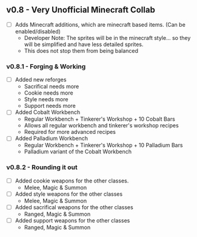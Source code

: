 ## v0.8 - Very Unofficial Minecraft Collab
- [ ] Adds Minecraft additions, which are minecraft based items. (Can be enabled/disabled) 
    - Developer Note: The sprites will be in the minecraft style... so they will be simplified and have less detailed sprites.
    - This does not stop them from being balanced
### v0.8.1 - Forging & Working
- [ ] Added new reforges
    - Sacrifical needs more
    - Cookie needs more
    - Style needs more
    - Support needs more
- [ ] Added Cobalt Workbench
    - Regular Workbench + Tinkerer's Workshop + 10 Cobalt Bars
    - Allows all regular workbench and tinkerer's workshop recipes
    - Required for more advanced recipes
- [ ] Added Palladium Workbench
    - Regular Workbench + Tinkerer's Workshop + 10 Palladium Bars
    - Palladium variant of the Cobalt Workbench
### v0.8.2 - Rounding it out
- [ ] Added cookie weapons for the other classes.
    - Melee, Magic & Summon
- [ ] Added style weapons for the other classes
    - Melee, Magic & Summon
- [ ] Added sacrifical weapons for the other classes
    - Ranged, Magic & Summon
- [ ] Added support weapons for the other classes
    - Ranged, Magic & Summon
